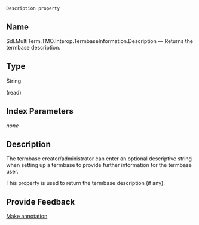 

# 
    Description property



## Name

Sdl.MultiTerm.TMO.Interop.TermbaseInformation.Description —          Returns the termbase description.



## Type

String

(read)



## Index Parameters
*none*


## Description



The termbase creator/administrator can enter an optional descriptive string when setting up a termbase to provide further information for the termbase user.

This property is used to return the termbase description (if any).



## Provide Feedback

[Make annotation](mailto:sdk-feedback@sdl.com&amp;subject=Reference%20for%20Sdl.MultiTerm.TMO.Interop.TermbaseInformation.Description)

